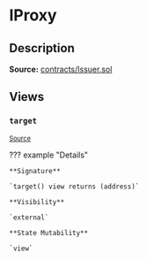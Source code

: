 # IProxy

## Description

**Source:** [contracts/Issuer.sol](https://github.com/Synthetixio/synthetix/tree/v2.78.1/contracts/Issuer.sol)

## Views

### `target`

<sub>[Source](https://github.com/Synthetixio/synthetix/tree/v2.78.1/contracts/Issuer.sol#L31)</sub>

??? example "Details"

    **Signature**

    `target() view returns (address)`

    **Visibility**

    `external`

    **State Mutability**

    `view`
